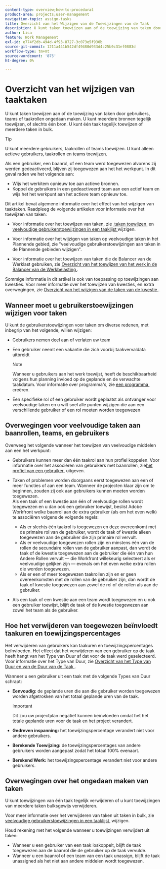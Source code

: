 ```yaml
---
content-type: overview;how-to-procedural
product-area: projects;user-management
navigation-topic: assign-tasks
title: Overzicht van het Wijzigen van de Toewijzingen van de Taak
description: U kunt taken toewijzen aan of de toewijzing van taken door gebruikers, teams of taakrollen ongedaan maken. U kunt meerdere bronnen tegelijk toewijzen, of slechts één bron. U kunt één taak tegelijk toewijzen of meerdere taken in bulk.
author: Lisa
feature: Work Management
exl-id: e774f2db-494d-4f93-8727-3c073e5f930b
source-git-commit: 1211a441b542df49480d933d4c25b0c31ef0883d
workflow-type: tm+mt
source-wordcount: '875'
ht-degree: 0%

---
```


# Overzicht van het wijzigen van taaktaken

U kunt taken toewijzen aan of de toewijzing van taken door gebruikers, teams of taakrollen ongedaan maken. U kunt meerdere bronnen tegelijk toewijzen, of slechts één bron. U kunt één taak tegelijk toewijzen of meerdere taken in bulk.

>[!TIP]
>
>U kunt meerdere gebruikers, taakrollen of teams toewijzen. U kunt alleen actieve gebruikers, taakrollen en teams toewijzen.
>
>Als een gebruiker, een baanrol, of een team werd toegewezen alvorens zij werden gedeactiveerd, blijven zij toegewezen aan het het werkpunt. In dit geval raden we het volgende aan:
>
>* Wijs het werkitem opnieuw toe aan actieve bronnen.
>* Koppel de gebruikers in een gedeactiveerd team aan een actief team en wijs het het werkpunt aan het actieve team opnieuw toe.
>

Dit artikel bevat algemene informatie over het effect van het wijzigen van taaktaken. Raadpleeg de volgende artikelen voor informatie over het toewijzen van taken:

* Voor informatie over het toewijzen van taken, zie [&#x200B; taken toewijzen &#x200B;](../../../manage-work/tasks/assign-tasks/assign-tasks.md) en [&#x200B; veelvoudige gebruikerstoewijzingen in een taaklijst &#x200B;](../../../manage-work/tasks/assign-tasks/modify-multiple-assignments-in-task-list.md) wijzigen.

* Voor informatie over het wijzigen van taken op veelvoudige taken in het Plannende gebied, zie &quot;veelvoudige gebruikerstoewijzingen aan taken in de Plannende gebieden wijzigen&quot;.
* Voor informatie over het toewijzen van taken die de Balancer van de Werklast gebruiken, zie [&#x200B; Overzicht van het toewijzen van het werk in de Balancer van de Werkbelasting &#x200B;](../../../resource-mgmt/workload-balancer/assign-work-in-workload-balancer.md).

Sommige informatie in dit artikel is ook van toepassing op toewijzingen aan kwesties. Voor meer informatie over het toewijzen van kwesties, en extra overwegingen, zie [&#x200B; Overzicht van het wijzigen van de taken van de kwestie &#x200B;](../../../manage-work/issues/manage-issues/modify-issue-assignments-overview.md).

## Wanneer moet u gebruikerstoewijzingen wijzigen voor taken

U kunt de gebruikerstoewijzingen voor taken om diverse redenen, met inbegrip van het volgende, willen wijzigen:

* Gebruikers nemen deel aan of verlaten uw team
* Een gebruiker neemt een vakantie die zich voorbij taakvervaldata uitbreidt

  >[!NOTE]
  >
  >Wanneer u gebruikers aan het werk toewijst, heeft de beschikbaarheid volgens hun planning invloed op de geplande en de verwachte taakdatum. Voor informatie over programma&#39;s, zie [&#x200B; een programma &#x200B;](../../../administration-and-setup/set-up-workfront/configure-timesheets-schedules/create-schedules.md) creëren.

* Een specifieke rol of een gebruiker wordt geplaatst als ontvanger voor veelvoudige taken en u wilt snel alle punten wijzigen die aan een verschillende gebruiker of een rol moeten worden toegewezen

## Overwegingen voor veelvoudige taken aan baanrollen, teams, en gebruikers

Overweeg het volgende wanneer het toewijzen van veelvoudige middelen aan een het werkpunt:

* Gebruikers kunnen meer dan één taakrol aan hun profiel koppelen. Voor informatie over het associëren van gebruikers met baanrollen, zie [&#x200B; het profiel van een gebruiker &#x200B;](../../../administration-and-setup/add-users/create-and-manage-users/edit-a-users-profile.md) uitgeven.

* Taken of problemen worden doorgaans eerst toegewezen aan een of meer functies of aan een team. Wanneer de projecten klaar zijn om te beginnen, zouden zij ook aan gebruikers kunnen moeten worden toegewezen.\
  Als een taak of een kwestie aan één of veelvoudige rollen wordt toegewezen en u dan ook een gebruiker toewijst, beslist Adobe Workfront welke baanrol aan de extra gebruiker (als om het even welk) te associëren volgens de volgende regels:

   * Als er slechts één taakrol is toegewezen en deze overeenkomt met de primaire rol van de gebruiker, wordt de taak of kwestie alleen toegewezen aan de gebruiker die zijn primaire rol vervult.
   * Als er veelvoudige toegewezen rollen zijn en minstens één van de rollen de secundaire rollen van de gebruiker aanpast, dan wordt de taak of de kwestie toegewezen aan de gebruiker die één van hun Andere Rollen vervult — die Workfront willekeurig selecteert als er veelvoudige gelijken zijn — evenals om het even welke extra rollen die worden toegewezen.
   * Als er een of meer toegewezen taakrollen zijn en er geen overeenkomsten met de rollen van de gebruiker zijn, dan wordt de taak of kwestie toegewezen aan zowel de rol of de rollen als aan de gebruiker.

* Als een taak of een kwestie aan een team wordt toegewezen en u ook een gebruiker toewijst, blijft de taak of de kwestie toegewezen aan zowel het team als de gebruiker.

## Hoe het verwijderen van toegewezen beïnvloedt taakuren en toewijzingspercentages

Het verwijderen van gebruikers kan taakuren en toewijzingspercentages beïnvloeden. Het effect dat het verwijderen van een gebruiker op de taak heeft hangt van het Type van Duur af dat voor de taak werd geselecteerd. Voor informatie over het Type van Duur, zie [&#x200B; Overzicht van het Type van Duur en van de Duur van de Taak &#x200B;](../../../manage-work/tasks/taskdurtn/task-duration-and-duration-type.md).

Wanneer u een gebruiker uit een taak met de volgende Types van Duur schrapt:

* **Eenvoudig:** de geplande uren die aan die gebruiker worden toegewezen worden afgetrokken van het totaal geplande uren van de taak.

  >[!IMPORTANT]
  >
  >Dit zou uw projectplan negatief kunnen beïnvloeden omdat het het totale geplande uren voor de taak en het project verandert.

* **Gedreven inspanning:** het toewijzingspercentage verandert niet voor andere gebruikers.
* **Berekende Toewijzing:** de toewijzingspercentages van andere gebruikers worden aangepast zodat het totaal 100% evenaart.
* **Berekend Werk:** het toewijzingspercentage verandert niet voor andere gebruikers.

## Overwegingen over het ongedaan maken van taken

U kunt toewijzingen van één taak tegelijk verwijderen of u kunt toewijzingen van meerdere taken bulksgewijs verwijderen.

Voor meer informatie over het verwijderen van taken uit taken in bulk, zie [&#x200B; veelvoudige gebruikerstoewijzingen in een taaklijst &#x200B;](../../../manage-work/tasks/assign-tasks/modify-multiple-assignments-in-task-list.md) wijzigen.

Houd rekening met het volgende wanneer u toewijzingen verwijdert uit taken:

* Wanneer u een gebruiker van een taak loskoppelt, blijft de taak toegewezen aan de baanrol die de gebruiker op de taak vervulde.
* Wanneer u een baanrol of een team van een taak unassign, blijft de taak unassigned als het niet aan andere middelen wordt toegewezen.
